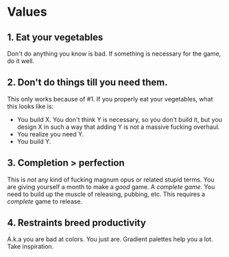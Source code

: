 # Values

## 1. Eat your vegetables

Don't do anything you know is bad. If something is necessary for the game, do it well.

## 2. Don't do things till you need them.

This only works because of #1. If you properly eat your vegetables, what this looks like is:

- You build X. You don't think Y is necessary, so you don't build it, but you design X in such a way that adding Y is not a massive fucking overhaul.
- You realize you need Y.
- You build Y.

## 3. Completion > perfection

This is _not_ any kind of fucking magnum opus or related stupid terms. You are giving yourself a month to make a _good_ game. A _complete game_. You need to build up the muscle of releasing, pubbing, etc. This requires a _complete_ game to release.

## 4. Restraints breed productivity

A.k.a you are bad at colors. You just are. Gradient palettes help you a lot. Take inspiration.
